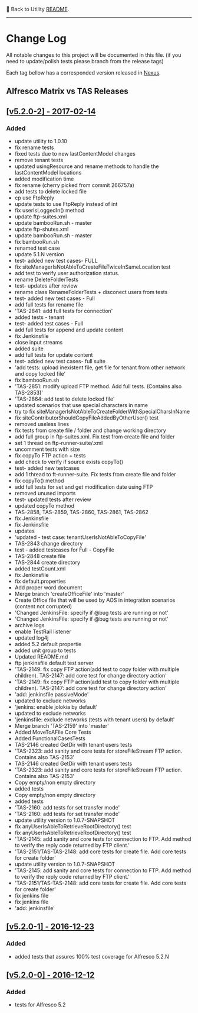 :paw_prints:  Back to Utility [README](README.md).

---
# Change Log
All notable changes to this project will be documented in this file.
(if you need to update/polish tests please branch from the release tags)

Each tag bellow has a corresponded version released in [Nexus](https://nexus.alfresco.com/nexus/#welcome).

## Alfresco Matrix vs TAS Releases

## [[v5.2.0-2] - 2017-02-14](/tas/alfresco-tas-ftp-test/commits/v5.2.0-2)
### Added
- update utility to 1.0.10
- fix rename tests
- fixed tests due to new lastContentModel changes
- remove tenant tests
- updated usingResource and rename methods to handle the lastContentModel
  locations
- added modification time
- fix rename (cherry picked from commit 266757a)
- add tests to delete locked file
- cp use FtpReply
- update tests to use FtpReply instead of int
- fix userIsLoggedIn() method
- update ftp-suites.xml
- update bambooRun.sh - master
- update ftp-shutes.xml
- update bambooRun.sh - master
- fix bambooRun.sh
- renamed test case
- update 5.1.N version
- test- added new test cases- FULL
- fix siteManagerIsNotAbleToCreateFileTwiceInSameLocation test
- add test to verify user authorization status.
- rename DeleteFolderTests
- test- updates after review
- rename class RenameFolderTests + disconect users from tests
- test- added new test cases - Full
- add full tests for rename file
- 'TAS-2841: add full tests for connection'
- added tests - tenant
- test- added test cases - Full
- add full tests for append and update content
- fix Jenkinsfile
- close input streams
- added suite
- add full tests for update content
- test- added new test cases- full suite
- 'add tests: upload inexistent file, get file for tenant from other network
  and copy locked file'
- fix bambooRun.sh
- 'TAS-2851: modify upload FTP method. Add full tests. (Contains also TAS-2853)'
- 'TAS-2864: add test to delete locked file'
- updated scenarios that use special characters in name
- try to fix siteManagerIsNotAbleToCreateFolderWithSpecialCharsInName
- fix siteContributorShouldCopyFileAddedByOtherUser() test
- removed useless lines
- fix tests from create file / folder and change working directory
- add full group in ftp-suites.xml. Fix test from create file and folder
- set 1 thread on ftp-runner-suite/.xml
- uncomment tests with size
- fix copyTo FTP action + tests
- add check to verify if source exists copyTo()
- test- added new testcases
- add 1 thread to ft-runner-suite. Fix tests from create file and folder
- fix copyTo() method
- add full tests for set and get modification date using FTP
- removed unused imports
- test- updated tests after review
- updated copyTo method
- TAS-2858, TAS-2859, TAS-2860, TAS-2861, TAS-2862
- fix Jenkinsfile
- fix Jenkinsfile
- updates
- 'updated - test case: tenantUserIsNotAbleToCopyFile'
- TAS-2843 change directory
- test - added testcases for Full - CopyFile
- TAS-2848 create file
- TAS-2844 create directory
- added testCount.xml
- fix Jenkinsfile
- fix default.properties
- Add proper word document
- Merge branch 'createOfficeFile' into 'master'
- Create Office file that will be used by AOS in integration scenarios (content
  not corrupted)
- 'Changed JenkinsFile: specify if @bug tests are running or not'
- 'Changed JenkinsFile: specify if @bug tests are running or not'
- archive logs
- enable TestRail listener
- updated log4j
- added 5.2 default propertie
- added unit group to tests
- Updated README.md
- ftp jenkinsfile default test server
- 'TAS-2149: fix copy FTP action(add test to copy folder with multiple children).
  TAS-2147: add core test for change directory action'
- 'TAS-2149: fix copy FTP action(add test to copy folder with multiple children).
  TAS-2147: add core test for change directory action'
- 'add: jenkinsfile passiveMode'
- updated to exclude networks
- 'jenkins: enable jolokia by default'
- updated to exclude networks
- 'jenkinsfile: exclude networks (tests with tenant users) by default'
- Merge branch 'TAS-2159' into 'master'
- Added MoveToAFile Core Tests
- Added FunctionalCasesTests
- TAS-2146 created GetDir with tenant users tests
- 'TAS-2323: add sanity and core tests for storeFileStream FTP action. Contains
  also TAS-2153'
- TAS-2146 created GetDir with tenant users tests
- 'TAS-2323: add sanity and core tests for storeFileStream FTP action. Contains
  also TAS-2153'
- Copy empty/non empty directory
- added tests
- Copy empty/non empty directory
- added tests
- 'TAS-2160: add tests for set transfer mode'
- 'TAS-2160: add tests for set transfer mode'
- update utility version to 1.0.7-SNAPSHOT
- fix anyUserIsAbleToRetrieveRootDirectory() test
- fix anyUserIsAbleToRetrieveRootDirectory() test
- 'TAS-2145: add sanity and core tests for connection to FTP. Add method to
  verify the reply code returned by FTP client.'
- 'TAS-2151/TAS-TAS-2148: add core tests for create file. Add core tests for
  create folder'
- update utility version to 1.0.7-SNAPSHOT
- 'TAS-2145: add sanity and core tests for connection to FTP. Add method to
  verify the reply code returned by FTP client.'
- 'TAS-2151/TAS-TAS-2148: add core tests for create file. Add core tests for
  create folder'
- fix jenkins file
- fix jenkins file
- 'add: jenkinsfile'

## [[v5.2.0-1] - 2016-12-23](/tas/alfresco-tas-ftp-test/commits/v5.2.0-1)
### Added

- added tests that assures 100% test coverage for Alfresco 5.2.N

## [[v5.2.0-0] - 2016-12-12](/tas/alfresco-tas-ftp-test/commits/v5.2.0-0)
### Added

- tests for Alfresco 5.2

